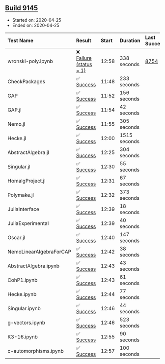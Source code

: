## [Build 9145](https://oscarci.mathematik.uni-kl.de/job/oscar/9145/)

* Started on: 2020-04-25
* Ended on: 2020-04-25

| Test Name    | Result | Start | Duration | Last Success | First Failure |
|:-------------|:-------|:------|:---------|:-------------|:--------------|
| wronski-poly.ipynb | ❌ [Failure (status = 1)](https://oscarci.mathematik.uni-kl.de/job/oscar/9145/artifact/logs/build-9145/wronski-poly.ipynb.log) | 12:58 | 338 seconds | [8754](https://oscarci.mathematik.uni-kl.de/job/oscar/8754/) | [8755](https://oscarci.mathematik.uni-kl.de/job/oscar/8755/) |
| CheckPackages | ✅ [Success](https://oscarci.mathematik.uni-kl.de/job/oscar/9145/artifact/logs/build-9145/CheckPackages.log) | 11:48 | 233 seconds |  |  |
| GAP | ✅ [Success](https://oscarci.mathematik.uni-kl.de/job/oscar/9145/artifact/logs/build-9145/GAP.log) | 11:52 | 156 seconds |  |  |
| GAP.jl | ✅ [Success](https://oscarci.mathematik.uni-kl.de/job/oscar/9145/artifact/logs/build-9145/GAP.jl.log) | 11:54 | 42 seconds |  |  |
| Nemo.jl | ✅ [Success](https://oscarci.mathematik.uni-kl.de/job/oscar/9145/artifact/logs/build-9145/Nemo.jl.log) | 11:55 | 305 seconds |  |  |
| Hecke.jl | ✅ [Success](https://oscarci.mathematik.uni-kl.de/job/oscar/9145/artifact/logs/build-9145/Hecke.jl.log) | 12:00 | 1515 seconds |  |  |
| AbstractAlgebra.jl | ✅ [Success](https://oscarci.mathematik.uni-kl.de/job/oscar/9145/artifact/logs/build-9145/AbstractAlgebra.jl.log) | 12:25 | 304 seconds |  |  |
| Singular.jl | ✅ [Success](https://oscarci.mathematik.uni-kl.de/job/oscar/9145/artifact/logs/build-9145/Singular.jl.log) | 12:30 | 55 seconds |  |  |
| HomalgProject.jl | ✅ [Success](https://oscarci.mathematik.uni-kl.de/job/oscar/9145/artifact/logs/build-9145/HomalgProject.jl.log) | 12:31 | 67 seconds |  |  |
| Polymake.jl | ✅ [Success](https://oscarci.mathematik.uni-kl.de/job/oscar/9145/artifact/logs/build-9145/Polymake.jl.log) | 12:32 | 373 seconds |  |  |
| JuliaInterface | ✅ [Success](https://oscarci.mathematik.uni-kl.de/job/oscar/9145/artifact/logs/build-9145/JuliaInterface.log) | 12:39 | 18 seconds |  |  |
| JuliaExperimental | ✅ [Success](https://oscarci.mathematik.uni-kl.de/job/oscar/9145/artifact/logs/build-9145/JuliaExperimental.log) | 12:39 | 40 seconds |  |  |
| Oscar.jl | ✅ [Success](https://oscarci.mathematik.uni-kl.de/job/oscar/9145/artifact/logs/build-9145/Oscar.jl.log) | 12:40 | 147 seconds |  |  |
| NemoLinearAlgebraForCAP | ✅ [Success](https://oscarci.mathematik.uni-kl.de/job/oscar/9145/artifact/logs/build-9145/NemoLinearAlgebraForCAP.log) | 12:42 | 38 seconds |  |  |
| AbstractAlgebra.ipynb | ✅ [Success](https://oscarci.mathematik.uni-kl.de/job/oscar/9145/artifact/logs/build-9145/AbstractAlgebra.ipynb.log) | 12:43 | 43 seconds |  |  |
| CohP1.ipynb | ✅ [Success](https://oscarci.mathematik.uni-kl.de/job/oscar/9145/artifact/logs/build-9145/CohP1.ipynb.log) | 12:43 | 61 seconds |  |  |
| Hecke.ipynb | ✅ [Success](https://oscarci.mathematik.uni-kl.de/job/oscar/9145/artifact/logs/build-9145/Hecke.ipynb.log) | 12:44 | 77 seconds |  |  |
| Singular.ipynb | ✅ [Success](https://oscarci.mathematik.uni-kl.de/job/oscar/9145/artifact/logs/build-9145/Singular.ipynb.log) | 12:46 | 44 seconds |  |  |
| g-vectors.ipynb | ✅ [Success](https://oscarci.mathematik.uni-kl.de/job/oscar/9145/artifact/logs/build-9145/g-vectors.ipynb.log) | 12:46 | 523 seconds |  |  |
| K3-16.ipynb | ✅ [Success](https://oscarci.mathematik.uni-kl.de/job/oscar/9145/artifact/logs/build-9145/K3-16.ipynb.log) | 12:55 | 90 seconds |  |  |
| c-automorphisms.ipynb | ✅ [Success](https://oscarci.mathematik.uni-kl.de/job/oscar/9145/artifact/logs/build-9145/c-automorphisms.ipynb.log) | 12:57 | 100 seconds |  |  |
